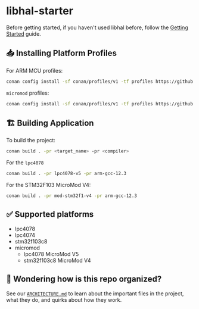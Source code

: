 # libhal-starter

Before getting started, if you haven't used libhal before, follow the
[Getting Started](https://libhal.github.io/latest/getting_started/) guide.

## 📥 Installing Platform Profiles

For ARM MCU profiles:

```bash
conan config install -sf conan/profiles/v1 -tf profiles https://github.com/libhal/libhal-arm-mcu.git
```

`micromod` profiles:

```bash
conan config install -sf conan/profiles/v1 -tf profiles https://github.com/libhal/libhal-micromod.git
```

## 🏗️ Building Application

To build the project:

```bash
conan build . -pr <target_name> -pr <compiler>
```

For the `lpc4078`

```bash
conan build . -pr lpc4078-v5 -pr arm-gcc-12.3
```

For the STM32F103 MicroMod V4:

```bash
conan build . -pr mod-stm32f1-v4 -pr arm-gcc-12.3
```

## ✅ Supported platforms

- lpc4078
- lpc4074
- stm32f103c8
- micromod
  - lpc4078 MicroMod V5
  - stm32f103c8 MicroMod V4

## 🤔 Wondering how is this repo organized?

See our [`ARCHITECTURE.md`](./ARCHITECTURE.md) to learn about the important
files in the project, what they do, and quirks about how they work.
